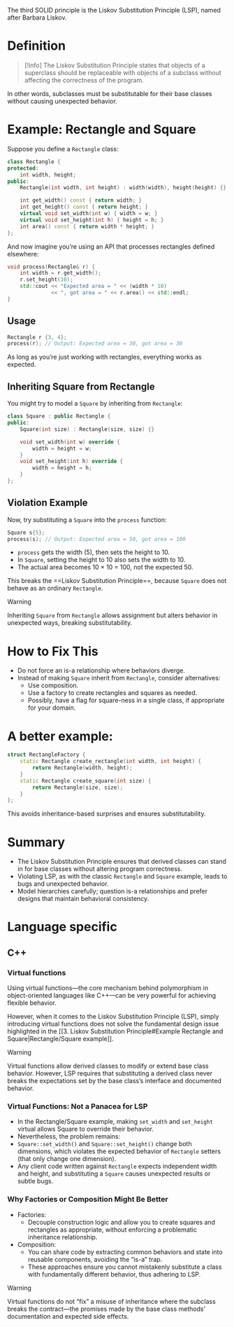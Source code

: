 The third SOLID principle is the Liskov Substitution Principle (LSP), named after Barbara Liskov.

# Definition

> [!info]
> The Liskov Substitution Principle states that objects of a superclass should be replaceable with objects of a subclass without affecting the correctness of the program.

In other words, subclasses must be substitutable for their base classes without causing unexpected behavior.

# Example: Rectangle and Square

Suppose you define a `Rectangle` class:

```cpp
class Rectangle {
protected:
    int width, height;
public:
    Rectangle(int width, int height) : width(width), height(height) {}

    int get_width() const { return width; }
    int get_height() const { return height; }
    virtual void set_width(int w) { width = w; }
    virtual void set_height(int h) { height = h; }
    int area() const { return width * height; }
};
```

And now imagine you’re using an API that processes rectangles defined elsewhere:

```cpp
void process(Rectangle& r) {
    int width = r.get_width();
    r.set_height(10);
    std::cout << "Expected area = " << (width * 10) 
              << ", got area = " << r.area() << std::endl;
}
```

## Usage

```cpp
Rectangle r {3, 4};
process(r); // Output: Expected area = 30, got area = 30
```

As long as you’re just working with rectangles, everything works as expected.

## Inheriting Square from Rectangle

You might try to model a `Square` by inheriting from `Rectangle`:

```cpp
class Square : public Rectangle {
public:
    Square(int size) : Rectangle(size, size) {}

    void set_width(int w) override {
        width = height = w;
    }
    void set_height(int h) override {
        width = height = h;
    }
};
```

## Violation Example

Now, try substituting a `Square` into the `process` function:

```cpp
Square s{5};
process(s); // Output: Expected area = 50, got area = 100
```

- `process` gets the width (5), then sets the height to 10.
- In `Square`, setting the height to 10 also sets the width to 10.
- The actual area becomes 10 × 10 = 100, not the expected 50.

This breaks the ==Liskov Substitution Principle==, because `Square` does not behave as an ordinary `Rectangle`.

> [!warning]
> Inheriting `Square` from `Rectangle` allows assignment but alters behavior in unexpected ways, breaking substitutability.

# How to Fix This

- Do not force an is-a relationship where behaviors diverge.
- Instead of making `Square` inherit from `Rectangle`, consider alternatives:
	- Use composition.
	- Use a factory to create rectangles and squares as needed.
	- Possibly, have a flag for square-ness in a single class, if appropriate for your domain.

# A better example:

```cpp
struct RectangleFactory {
    static Rectangle create_rectangle(int width, int height) {
        return Rectangle(width, height);
    }
    static Rectangle create_square(int size) {
        return Rectangle(size, size);
    }
};
```

This avoids inheritance-based surprises and ensures substitutability.

# Summary

- The Liskov Substitution Principle ensures that derived classes can stand in for base classes without altering program correctness.
- Violating LSP, as with the classic `Rectangle` and `Square` example, leads to bugs and unexpected behavior.
- Model hierarchies carefully; question is-a relationships and prefer designs that maintain behavioral consistency.

# Language specific

## C++

### Virtual functions

Using virtual functions—the core mechanism behind polymorphism in object-oriented languages like C++—can be very powerful for achieving flexible behavior. 

However, when it comes to the Liskov Substitution Principle (LSP), simply introducing virtual functions does not solve the fundamental design issue highlighted in the [[3. Liskov Substitution Principle#Example Rectangle and Square|Rectangle/Square example]].

> [!warning]
> Virtual functions allow derived classes to modify or extend base class behavior.
However, LSP requires that substituting a derived class never breaks the expectations set by the base class’s interface and documented behavior.

### Virtual Functions: Not a Panacea for LSP

- In the Rectangle/Square example, making `set_width` and `set_height` virtual allows Square to override their behavior.
- Nevertheless, the problem remains:
- `Square::set_width()` and `Square::set_height()` change both dimensions, which violates the expected behavior of `Rectangle` setters (that only change one dimension).
- Any client code written against `Rectangle` expects independent width and height, and substituting a `Square` causes unexpected results or subtle bugs.

### Why Factories or Composition Might Be Better

-  Factories:
	- Decouple construction logic and allow you to create squares and rectangles as 
appropriate, without enforcing a problematic inheritance relationship.
- Composition:
	- You can share code by extracting common behaviors and state into reusable components, avoiding the “is-a” trap.
	- These approaches ensure you cannot mistakenly substitute a class with fundamentally different behavior, thus adhering to LSP.

> [!warning]
> Virtual functions do not “fix” a misuse of inheritance where the subclass breaks the contract—the promises made by the base class methods’ documentation and expected side effects.
